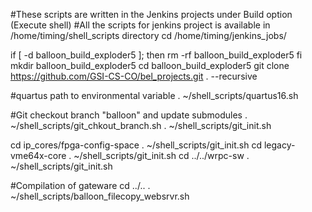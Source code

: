 #These scripts are written in the Jenkins projects under Build option (Execute shell)
#All the scripts for jenkins project is available in /home/timing/shell_scripts directory
cd /home/timing/jenkins_jobs/

if [ -d balloon_build_exploder5 ]; then
   rm -rf balloon_build_exploder5
fi
mkdir balloon_build_exploder5
cd balloon_build_exploder5
git clone https://github.com/GSI-CS-CO/bel_projects.git . --recursive

#quartus path to environmental variable
. ~/shell_scripts/quartus16.sh

#Git checkout branch "balloon" and update submodules
. ~/shell_scripts/git_chkout_branch.sh
. ~/shell_scripts/git_init.sh

cd ip_cores/fpga-config-space
. ~/shell_scripts/git_init.sh
cd legacy-vme64x-core
. ~/shell_scripts/git_init.sh
cd ../../wrpc-sw
. ~/shell_scripts/git_init.sh

#Compilation of gateware
cd ../..
. ~/shell_scripts/balloon_filecopy_websrvr.sh
